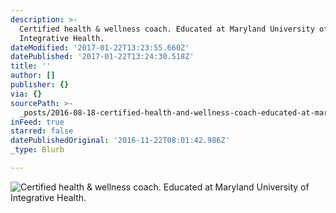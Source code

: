 ```yaml
---
description: >-
  Certified health & wellness coach. Educated at Maryland University of
  Integrative Health.
dateModified: '2017-01-22T13:23:55.660Z'
datePublished: '2017-01-22T13:24:30.518Z'
title: ''
author: []
publisher: {}
via: {}
sourcePath: >-
  _posts/2016-08-18-certified-health-and-wellness-coach-educated-at-maryland-univ.md
inFeed: true
starred: false
datePublishedOriginal: '2016-11-22T08:01:42.986Z'
_type: Blurb

---
```

![Certified health & wellness coach. Educated at Maryland University of Integrative Health.](https://imgflo.herokuapp.com/graph/vahj1ThiexotieMo/2379b15391676a6448585f1279487e08/croprotate.jpg?cropheight=812&cropwidth=1689&degrees=0&input=https%3A%2F%2Fthe-grid-user-content.s3-us-west-2.amazonaws.com%2Fb53bb267-7517-49d3-8d71-645c5ce10551.jpg&x=28&y=0)